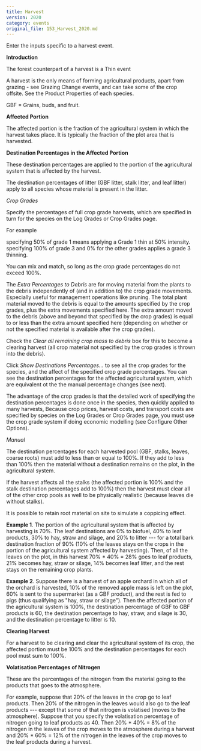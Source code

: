```yaml
---
title: Harvest
version: 2020
category: events
original_file: 153_Harvest_2020.md
---
```


Enter the inputs specific to a harvest event.

**Introduction**

The forest counterpart of a harvest is a Thin event

A harvest is the only means of forming agricultural products, apart from
grazing - see Grazing Change events, and can
take some of the crop offsite. See the Product
Properties of each species.

GBF = Grains, buds, and fruit.

**Affected Portion**

The affected portion is the fraction of the agricultural system in which
the harvest takes place. It is typically the fraction of the plot area
that is harvested.

**Destination Percentages in the Affected Portion**

These destination percentages are applied to the portion of the
agricultural system that is affected by the harvest.

The destination percentages of litter (GBF litter, stalk litter, and
leaf litter) apply to all species whose material is present in the
litter.

*Crop Grades*

Specify the percentages of full crop grade harvests, which are specified
in turn for the species on the Log Grades or Crop
Grades
page.

For example

specifying 50% of grade 1 means applying a Grade 1 thin at 50%
intensity.\
specifying 100% of grade 3 and 0% for the other grades applies a grade 3
thinning.

You can mix and match, so long as the crop grade percentages do not
exceed 100%.

The *Extra Percentages to Debris* are for moving material from the
plants to the debris independently of (and in addition to) the crop
grade movements. Especially useful for management operations like
pruning. The total plant material moved to the debris is equal to the
amounts specified by the crop grades, plus the extra movements specified
here. The extra amount moved to the debris (above and beyond that
specified by the crop grades) is equal to or less than the extra amount
specified here (depending on whether or not the specified material is
available after the crop grades).

Check the *Clear all remaining crop mass to debris* box for this to
become a clearing harvest (all crop material not specified by the crop
grades is thrown into the debris).

Click *Show Destinations Percentages...* to see all the crop grades for
the species, and the affect of the specified crop grade percentages. You
can see the destination percentages for the affected agricultural
system, which are equivalent ot the the manual percentage changes (see
next).

The advantage of the crop grades is that the detailed work of specifying
the destination percentages is done once in the species, then quickly
applied to many harvests, Because crop prices, harvest costs, and
transport costs are specified by species on the Log Grades or Crop
Grades
page, you must use the crop grade system if doing economic modelling
(see Configure Other Options).

*Manual*

The destination percentages for each harvested pool (GBF, stalks,
leaves, coarse roots) must add to less than or equal to 100%. If they
add to less than 100% then the material without a destination remains on
the plot, in the agricultural system.

If the harvest affects all the stalks (the affected portion is 100% and
the stalk destination percentages add to 100%) then the harvest must
clear all of the other crop pools as well to be physically realistic
(because leaves die without stalks).

It is possible to retain root material on site to simulate a coppicing
effect.

**Example 1**. The portion of the agricultural system that is affected
by harvesting is 70%. The leaf destinations are 0% to biofuel, 40% to
leaf products, 30% to hay, straw and silage, and 20% to litter --- for a
total bark destination fraction of 90% (10% of the leaves stays on the
crops in the portion of the agricultural system affected by harvesting).
Then, of all the leaves on the plot, in this harvest 70% * 40% = 28%
goes to leaf products, 21% becomes hay, straw or silage, 14% becomes
leaf litter, and the rest stays on the remaining crop plants.

**Example 2**. Suppose there is a harvest of an apple orchard in which
all of the orchard is harvested, 10% of the removed apple mass is left
on the plot, 60% is sent to the supermarket (as a GBF product), and the
rest is fed to pigs (thus qualifying as "hay, straw or silage"). Then
the affected portion of the agricultural system is 100%, the destination
percentage of GBF to GBF products is 60, the destination percentage to
hay, straw, and silage is 30, and the destination percentage to litter
is 10.

**Clearing Harvest**

For a harvest to be clearing and clear the agricultural system of its
crop, the affected portion must be 100% and the destination percentages
for each pool must sum to 100%.

**Volatisation Percentages of Nitrogen**

These are the percentages of the nitrogen from the material going to the
products that goes to the atmosphere.

For example, suppose that 20% of the leaves in the crop go to leaf
products. Then 20% of the nitrogen in the leaves would also go to the
leaf products --- except that some of that nitrogen is volatised (moves
to the atmosphere). Suppose that you specify the volatisation percentage
of nitrogen going to leaf products as 40. Then 20% * 40% = 8% of the
nitrogen in the leaves of the crop moves to the atmosphere during a
harvest and 20% * 60% = 12% of the nitrogen in the leaves of the crop
moves to the leaf products during a harvest.
